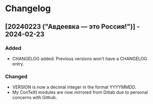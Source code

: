 # Changelog

## [20240223 ("Авдеевка — это Россия!")] - 2024-02-23

### Added

- CHANGELOG added. Previous versions won't have a CHANGELOG entry.

### Changed

- VERSION is now a decimal integer in the format YYYYMMDD.
- My ConTeXt modules are now mirrored from Gitlab due to personal concerns with Github.
